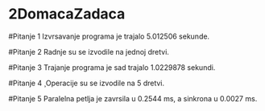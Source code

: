 # 2DomacaZadaca

#Pitanje 1
Izvrsavanje programa je trajalo 5.012506 sekunde.

#Pitanje 2
Radnje su se izvodile na jednoj dretvi.

#Pitanje 3
Trajanje programa je sad trajalo 1.0229878 sekundi.

#Pitanje 4
¸Operacije su se izvodile na 5 dretvi.

#Pitanje 5 
Paralelna petlja je zavrsila u 0.2544 ms, a sinkrona u 0.0027 ms.
